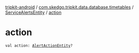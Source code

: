 [tripkit-android](../../index.md) / [com.skedgo.tripkit.data.database.timetables](../index.md) / [ServiceAlertsEntity](index.md) / [action](./action.md)

# action

`val action: `[`AlertActionEntity`](../-alert-action-entity/index.md)`?`